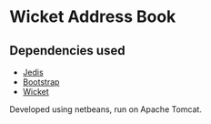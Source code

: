 # Wicket Address Book

## Dependencies used
- [Jedis](https://github.com/xetorthio/jedis)
- [Bootstrap](http://getbootstrap.com/)
- [Wicket](https://wicket.apache.org/)

Developed using netbeans, run on Apache Tomcat.
